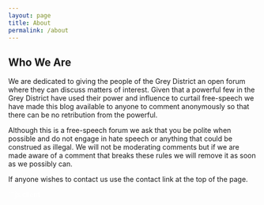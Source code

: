 ```yaml
---
layout: page
title: About
permalink: /about
---
```


## Who We Are

We are dedicated to giving the people of the Grey District an open forum where they can discuss matters of interest. Given that a powerful few in the Grey District have used their power and influence to curtail free-speech we have made this blog available to anyone to comment anonymously so that there can be no retribution from the powerful.

Although this is a free-speech forum we ask that you be polite when possible and do not engage in hate speech or anything that could be construed as illegal. We will not be moderating comments but if we are made aware of a comment that breaks these rules we will remove it as soon as we possibly can.

If anyone wishes to contact us use the contact link at the top of the page.

<span style="color:white">```js client</span>
<script>
var idcomments_acct = 'acde56cb65621d24ca6ced562bac6083';
var idcomments_post_id;
var idcomments_post_url;
</script>
<span id="IDCommentsPostTitle" style="display:none"></span>
<script type='text/javascript' src='https://www.intensedebate.com/js/genericCommentWrapperV2.js'></script>

<script>
var idcomments_acct = 'acde56cb65621d24ca6ced562bac6083';
var idcomments_post_id;
var idcomments_post_url;
</script>
<script type="text/javascript" src="https://www.intensedebate.com/js/genericLinkWrapperV2.js"></script>
